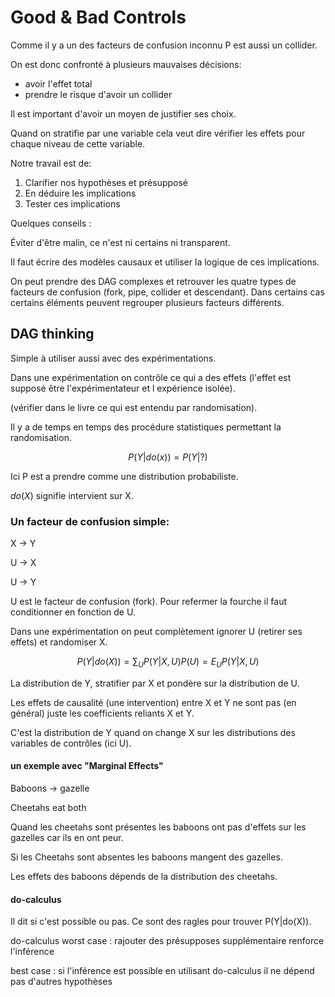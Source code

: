 # Good & Bad Controls

Comme il y a un des facteurs de confusion inconnu P est aussi un collider.

On est donc confronté à plusieurs mauvaises décisions:
- avoir l'effet total  
- prendre le risque d'avoir un collider

Il est important d'avoir un moyen de justifier ses choix. 

Quand on stratifie par une variable cela veut dire vérifier les effets pour chaque niveau de cette variable.

Notre travail est de:

1. Clarifier nos hypothèses et présupposé  
2. En déduire les implications  
3. Tester ces implications 

Quelques conseils : 

Éviter d'être malin, ce n'est ni certains ni transparent. 

Il faut écrire des modèles causaux et utiliser la logique de ces implications.  

On peut prendre des DAG complexes et retrouver les quatre types de facteurs de confusion (fork, pipe, collider et descendant). Dans certains cas certains éléments peuvent regrouper plusieurs facteurs différents.

## DAG thinking

Simple à utiliser aussi avec des expérimentations. 

Dans une expérimentation on contrôle ce qui a des effets (l'effet est supposé être l'expérimentateur et l expérience isolée).  

(vérifier dans le livre ce qui est entendu par randomisation).

Il y a de temps en temps des procédure statistiques permettant la randomisation. 

$$ P(Y|do(x)) = P(Y|?) $$

Ici P est a prendre comme une distribution probabiliste.

$do(X)$ signifie intervient sur X.

###  Un facteur de confusion simple:

X -> Y

U -> X 

U -> Y

U est le facteur de confusion (fork). Pour refermer la fourche il faut conditionner en fonction de U.

Dans une expérimentation on peut complètement ignorer U (retirer ses effets) et randomiser X.

$$ P(Y|do(X)) = \sum_{U} P(Y|X,U)P(U) = E_{U}P(Y|X,U) $$

La distribution de Y, stratifier par X et pondère sur la distribution de U. 

Les effets de causalité (une intervention) entre X et Y ne sont pas (en général) juste les coefficients reliants X et Y.

C'est la distribution de Y quand on change X sur les distributions des variables de contrôles (ici U).

#### un exemple avec "Marginal Effects"

Baboons -> gazelle

Cheetahs eat both 

Quand les cheetahs sont présentes les baboons ont pas d'effets sur les gazelles car ils en ont peur.

Si les Cheetahs sont absentes les baboons mangent des gazelles.

Les effets des baboons dépends de la distribution des cheetahs.

#### do-calculus

Il dit si c'est possible ou pas. Ce sont des ragles pour trouver P(Y|do(X)). 

do-calculus worst case : rajouter des présupposes supplémentaire renforce l'inférence

best case : si l'inférence est possible en utilisant do-calculus il ne dépend pas d'autres hypothèses



